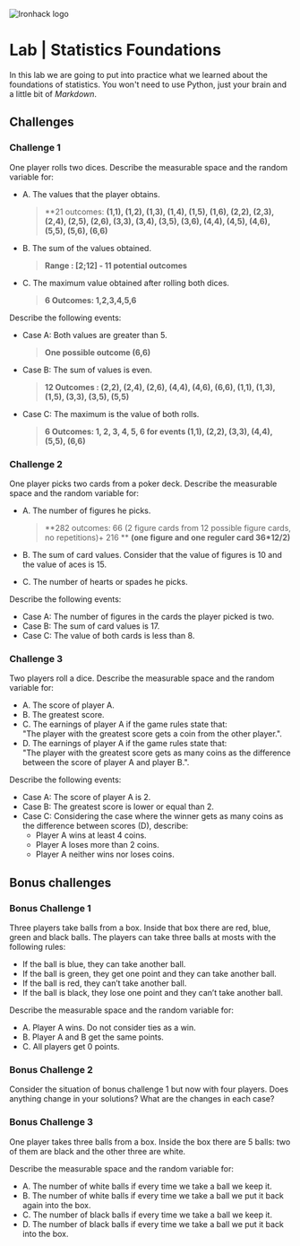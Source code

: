 ![Ironhack logo](https://i.imgur.com/1QgrNNw.png)

# Lab | Statistics Foundations
In this lab we are going to put into practice what we learned about the foundations of statistics. You won't need to use Python, just your brain and a little bit of *Markdown*. 



## Challenges
### Challenge 1
One player rolls two dices. Describe the measurable space and the random variable for:
* A. The values that the player obtains.

    >**21 outcomes:
    **(1,1), (1,2), (1,3), (1,4), (1,5), (1,6), (2,2), (2,3), (2,4), (2,5), (2,6), (3,3), (3,4), (3,5), (3,6), (4,4), (4,5), (4,6), (5,5), (5,6), (6,6)**

* B. The sum of the values obtained.
    
    >**Range : [2;12] - 11 potential outcomes**
        
* C. The maximum value obtained after rolling both dices.
    
    >**6 Outcomes: 1,2,3,4,5,6**

Describe the following events:
* Case A: Both values are greater than 5.
    
    >**One possible outcome (6,6)** 
      
* Case B: The sum of values is even.
      
     >**12 Outcomes : (2,2), (2,4), (2,6), (4,4), (4,6), (6,6), (1,1), (1,3), (1,5), (3,3), (3,5), (5,5)**      
        
* Case C: The maximum is the value of both rolls.
     
     >**6 Outcomes: 1, 2, 3, 4, 5, 6 for events (1,1), (2,2), (3,3), (4,4), (5,5), (6,6)**
        

### Challenge 2
One player picks two cards from a poker deck. Describe the measurable space and the random variable for:
* A. The number of figures he picks.
    
    >**282 outcomes: 66 (2 figure cards from 12 possible figure cards, no repetitions)+ 216 **
    **(one figure and one reguler card 36*12/2)** 
    
* B. The sum of card values. Consider that the value of figures is 10 and the value of aces is 15.
* C. The number of hearts or spades he picks.

Describe the following events:
* Case A: The number of figures in the cards the player picked is two.
* Case B: The sum of card values is 17.
* Case C: The value of both cards is less than 8.

### Challenge 3
Two players roll a dice. Describe the measurable space and the random variable for:
* A. The score of player A.
* B. The greatest score.
* C. The earnings of player A if the game rules state that:  
"The player with the greatest score gets a coin from the other player.".
* D. The earnings of player A if the game rules state that:  
"The player with the greatest score gets as many coins as the difference between the score of player A and player B.". 

Describe the following events:
* Case A: The score of player A is 2.
* Case B: The greatest score is lower or equal than 2.
* Case C: Considering the case where the winner gets as many coins as the difference between scores (D), describe: 
  * Player A wins at least 4 coins.
  * Player A loses more than 2 coins.
  * Player A neither wins nor loses coins.

## Bonus challenges
### Bonus Challenge 1
Three players take balls from a box. Inside that box there are red, blue, green and black balls. The players can take three balls at mosts with the following rules:

* If the ball is blue, they can take another ball.
* If the ball is green, they get one point and they can take another ball.
* If the ball is red, they can’t take another ball.
* If the ball is black, they lose one point and they can’t take another ball.

Describe the measurable space and the random variable for:
* A. Player A wins. Do not consider ties as a win.
* B. Player A and B get the same points.
* C. All players get 0 points.

### Bonus Challenge 2
Consider the situation of bonus challenge 1 but now with four players. Does anything change in your solutions? What are the changes in each case?

### Bonus Challenge 3
One player takes three balls from a box. Inside the box there are 5 balls: two of them are black and the other three are white. 

Describe the measurable space and the random variable for:
* A. The number of white balls if every time we take a ball we keep it.
* B. The number of white balls if every time we take a ball we put it back again into the box.
* C. The number of black balls if every time we take a ball we keep it.
* D. The number of black balls if every time we take a ball we put it back into the box.
